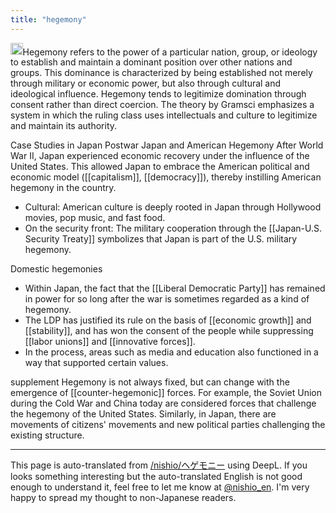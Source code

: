 ```yaml
---
title: "hegemony"
---
```


<img src='https://scrapbox.io/api/pages/nishio-en/gpt/icon' alt='gpt.icon' height="19.5"/>Hegemony refers to the power of a particular nation, group, or ideology to establish and maintain a dominant position over other nations and groups. This dominance is characterized by being established not merely through military or economic power, but also through cultural and ideological influence. Hegemony tends to legitimize domination through consent rather than direct coercion. The theory by Gramsci emphasizes a system in which the ruling class uses intellectuals and culture to legitimize and maintain its authority.

Case Studies in Japan
Postwar Japan and American Hegemony
After World War II, Japan experienced economic recovery under the influence of the United States. This allowed Japan to embrace the American political and economic model ([[capitalism]], [[democracy]]), thereby instilling American hegemony in the country.
- Cultural: American culture is deeply rooted in Japan through Hollywood movies, pop music, and fast food.
- On the security front: The military cooperation through the [[Japan-U.S. Security Treaty]] symbolizes that Japan is part of the U.S. military hegemony.

Domestic hegemonies
- Within Japan, the fact that the [[Liberal Democratic Party]] has remained in power for so long after the war is sometimes regarded as a kind of hegemony.
- The LDP has justified its rule on the basis of [[economic growth]] and [[stability]], and has won the consent of the people while suppressing [[labor unions]] and [[innovative forces]].
- In the process, areas such as media and education also functioned in a way that supported certain values.

supplement
Hegemony is not always fixed, but can change with the emergence of [[counter-hegemonic]] forces. For example, the Soviet Union during the Cold War and China today are considered forces that challenge the hegemony of the United States. Similarly, in Japan, there are movements of citizens' movements and new political parties challenging the existing structure.

---
This page is auto-translated from [/nishio/ヘゲモニー](https://scrapbox.io/nishio/ヘゲモニー) using DeepL. If you looks something interesting but the auto-translated English is not good enough to understand it, feel free to let me know at [@nishio_en](https://twitter.com/nishio_en). I'm very happy to spread my thought to non-Japanese readers.
